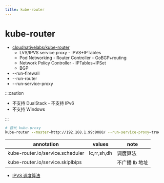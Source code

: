 ```yaml
---
title: kube-router
---
```


# kube-router

- [cloudnativelabs/kube-router](https://github.com/cloudnativelabs/kube-router)
  - LVS/IPVS service proxy - IPVS+IPTables
  - Pod Networking - Router Controller - GoBGP+routing
  - Network Policy Controller - IPTables+IPSet
  - BGP
- --run-firewall
- --run-router
- --run-service-proxy

:::caution

- 不支持 DualStack - 不支持 IPv6
- 不支持 Windows

:::

```bash
# 替代 kube-proxy
kube-router --master=http://192.168.1.99:8080/ --run-service-proxy=true --run-firewall=false --run-router=false
```

| annotation                       | values      | note           |
| -------------------------------- | ----------- | -------------- |
| kube-router.io/service.scheduler | lc,rr,sh,dh | 调度算法       |
| kube-router.io/service.skiplbips |             | 不广播 lb 地址 |

- [IPVS 调度算法](http://kb.linuxvirtualserver.org/wiki/IPVS#Job_Scheduling_Algorithms)
